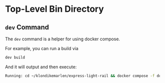 # Top-Level Bin Directory

## `dev` Command

The `dev` command is a helper for using docker compose.

For example, you can run a build via

```bash
dev build
```

And it will output and then execute:
```bash
Running: cd ~/klondikemarlen/express-light-rail && docker compose -f docker-compose.development.yaml build
```

